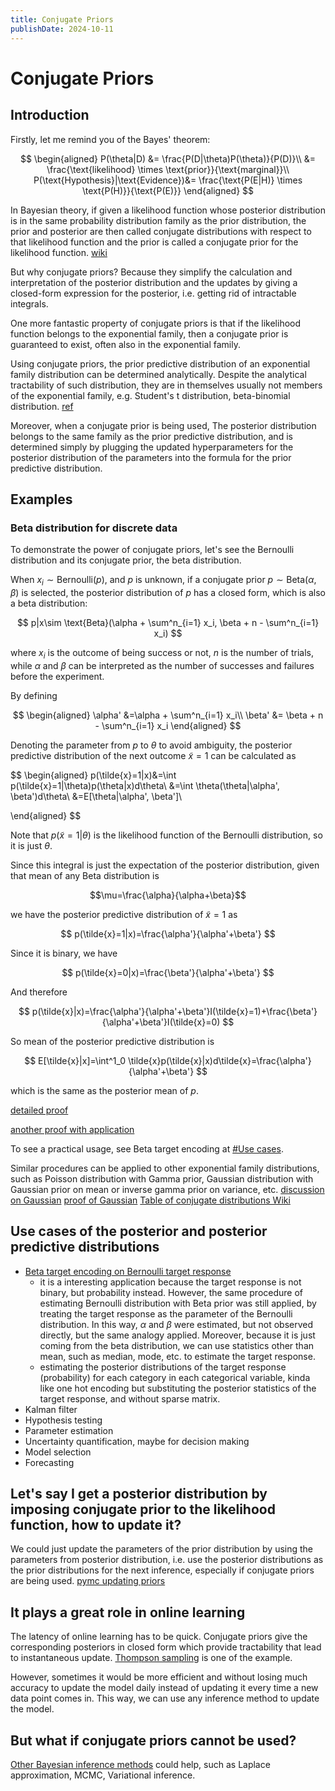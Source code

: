 ```yaml
---
title: Conjugate Priors
publishDate: 2024-10-11
---
```


# Conjugate Priors

## Introduction

Firstly, let me remind you of the Bayes' theorem:

$$
\begin{aligned}
P(\theta|D) &= \frac{P(D|\theta)P(\theta)}{P(D)}\\
&= \frac{\text{likelihood} \times \text{prior}}{\text{marginal}}\\
P(\text{Hypothesis}|\text{Evidence})&= \frac{\text{P(E|H)} \times \text{P(H)}}{\text{P(E)}}
\end{aligned}
$$

In Bayesian theory, if given a likelihood function whose posterior distribution is in the same probability distribution family as the prior distribution, the prior and posterior are then called conjugate distributions with respect to that likelihood function and the prior is called a conjugate prior for the likelihood function. [wiki](https://en.wikipedia.org/wiki/Conjugate_prior)

But why conjugate priors? Because they simplify the calculation and interpretation of the posterior distribution and the updates by giving a closed-form expression for the posterior, i.e. getting rid of intractable integrals.

One more fantastic property of conjugate priors is that if the likelihood function belongs to the exponential family, then a conjugate prior is guaranteed to exist, often also in the exponential family.

Using conjugate priors, the prior predictive distribution of an exponential family distribution can be determined analytically. Despite the analytical tractability of such distribution, they are in themselves usually not members of the exponential family, e.g. Student's t distribution, beta-binomial distribution. [ref](https://gregorygundersen.com/blog/2020/08/19/bernoulli-beta/)

Moreover, when a conjugate prior is being used, The posterior distribution belongs to the same family as the prior predictive distribution, and is determined simply by plugging the updated hyperparameters for the posterior distribution of the parameters into the formula for the prior predictive distribution.

## Examples

### Beta distribution for discrete data

To demonstrate the power of conjugate priors, let's see the Bernoulli distribution and its conjugate prior, the beta distribution.

When $x_i\sim \text{Bernoulli}(p)$, and $p$ is unknown, if a conjugate prior $p\sim \text{Beta}(\alpha, \beta)$ is selected, the posterior distribution of $p$ has a closed form, which is also a beta distribution:

$$
p|x\sim \text{Beta}(\alpha + \sum^n_{i=1} x_i, \beta + n - \sum^n_{i=1} x_i)
$$

where $x_i$ is the outcome of being success or not, $n$ is the number of trials, while $\alpha$ and $\beta$ can be interpreted as the number of successes and failures before the experiment.

By defining

$$
\begin{aligned}
\alpha' &=\alpha + \sum^n_{i=1} x_i\\
\beta' &= \beta + n - \sum^n_{i=1} x_i
\end{aligned}
$$

Denoting the parameter from $p$ to $\theta$ to avoid ambiguity, the posterior predictive distribution of the next outcome $\tilde{x}=1$ can be calculated as

$$
\begin{aligned}
p(\tilde{x}=1|x)&=\int p(\tilde{x}=1|\theta)p(\theta|x)d\theta\\
&=\int \theta(\theta|\alpha', \beta')d\theta\\
&=E[\theta|\alpha', \beta']\\

\end{aligned}
$$

Note that $p(\tilde{x}=1|\theta)$ is the likelihood function of the Bernoulli distribution, so it is just $\theta$.

Since this integral is just the expectation of the posterior distribution, given that mean of any Beta distribution is

$$\mu=\frac{\alpha}{\alpha+\beta}$$

we have the posterior predictive distribution of $\tilde{x}=1$ as

$$
p(\tilde{x}=1|x)=\frac{\alpha'}{\alpha'+\beta'}
$$

Since it is binary, we have

$$
p(\tilde{x}=0|x)=\frac{\beta'}{\alpha'+\beta'}
$$

And therefore

$$
p(\tilde{x}|x)=\frac{\alpha'}{\alpha'+\beta'}I(\tilde{x}=1)+\frac{\beta'}{\alpha'+\beta'}I(\tilde{x}=0)
$$

So mean of the posterior predictive distribution is

$$
E[\tilde{x}|x]=\int^1_0 \tilde{x}p(\tilde{x}|x)d\tilde{x}=\frac{\alpha'}{\alpha'+\beta'}
$$

which is the same as the posterior mean of $p$.

[detailed proof](https://gregorygundersen.com/blog/2020/08/19/bernoulli-beta/)

[another proof with application](https://mattmotoki.github.io/blog/posts/beta-target-encoding.html)

To see a practical usage, see Beta target encoding at [#Use cases](#use-cases).

Similar procedures can be applied to other exponential family distributions, such as Poisson distribution with Gamma prior, Gaussian distribution with Gaussian prior on mean or inverse gamma prior on variance, etc. [discussion on Gaussian](https://stats.stackexchange.com/a/232861) [proof of Gaussian](https://gregorygundersen.com/blog/2019/04/04/bayesian-gaussian/) [Table of conjugate distributions Wiki](https://en.wikipedia.org/wiki/Conjugate_prior)

## Use cases of the posterior and posterior predictive distributions

- [Beta target encoding on Bernoulli target response](https://mattmotoki.github.io/blog/posts/beta-target-encoding.html)
  - it is a interesting application because the target response is not binary, but probability instead. However, the same procedure of estimating Bernoulli distribution with Beta prior was still applied, by treating the target response as the parameter of the Bernoulli distribution. In this way, $\alpha$ and $\beta$ were estimated, but not observed directly, but the same analogy applied. Moreover, because it is just coming from the beta distribution, we can use statistics other than mean, such as median, mode, etc. to estimate the target response.
  - estimating the posterior distributions of the target response (probability) for each category in each categorical variable, kinda like one hot encoding but substituting the posterior statistics of the target response, and without sparse matrix.
- Kalman filter
- Hypothesis testing
- Parameter estimation
- Uncertainty quantification, maybe for decision making
- Model selection
- Forecasting

## Let's say I get a posterior distribution by imposing conjugate prior to the likelihood function, how to update it?

We could just update the parameters of the prior distribution by using the parameters from posterior distribution, i.e. use the posterior distributions as the prior distributions for the next inference, especially if conjugate priors are being used. [pymc updating priors](https://www.pymc.io/projects/examples/en/latest/howto/updating_priors.html)

## It plays a great role in online learning

The latency of online learning has to be quick. Conjugate priors give the corresponding posteriors in closed form which provide tractability that lead to instantaneous update. [Thompson sampling](multi-armed-bandit.md#thompson-sampling) is one of the example.

However, sometimes it would be more efficient and without losing much accuracy to update the model daily instead of updating it every time a new data point comes in. This way, we can use any inference method to update the model.

## But what if conjugate priors cannot be used?

[Other Bayesian inference methods](bayesian-inference.md) could help, such as Laplace approximation, MCMC, Variational inference.

